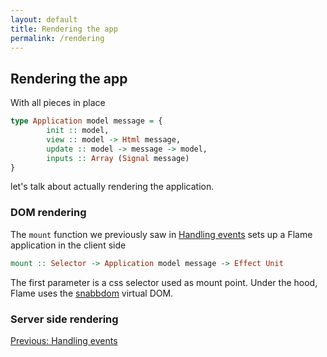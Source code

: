 ```yaml
---
layout: default
title: Rendering the app
permalink: /rendering
---
```


## Rendering the app

With all pieces in place
```haskell
type Application model message = {
        init :: model,
        view :: model -> Html message,
        update :: model -> message -> model,
        inputs :: Array (Signal message)
}
```
let's talk about actually rendering the application.

### DOM rendering

The `mount` function we previously saw in [Handling events](events) sets up a Flame application in the client side
```haskell
mount :: Selector -> Application model message -> Effect Unit
```
The first parameter is a css selector used as mount point. Under the hood, Flame uses the [snabbdom](https://github.com/snabbdom/snabbdom) virtual DOM.

### Server side rendering

<a href="/events" class="direction previous">Previous: Handling events</a>
